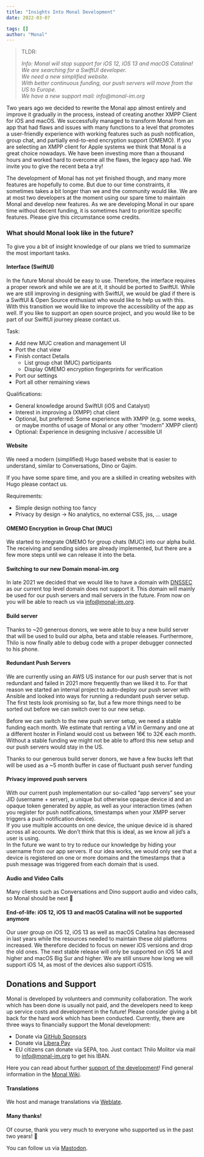 ```yaml
---
title: "Insights Into Monal Development"
date: 2022-03-07

tags: []
author: "Monal"
---
```

> TLDR:
>
> _Info: Monal will stop support for iOS 12, iOS 13 and macOS Catalina!  
> We are searching for a SwiftUI developer.  
> We need a new simplified website.  
> With better continuous funding, our push servers will move from the US to Europe.  
> We have a new support mail: info@monal-im.org_

Two years ago we decided to rewrite the Monal app almost entirely and improve it gradually in the process, instead of creating another XMPP Client for iOS and macOS. We successfully managed to transform Monal from an app that had flaws and issues with many functions to a level that promotes a user-friendly experience with working features such as push notification, group chat, and partially end-to-end encryption support (OMEMO). If you are selecting an XMPP client for Apple systems we think that Monal is a great choice nowadays. We have been investing more than a thousand hours and worked hard to overcome all the flaws, the legacy app had. We invite you to give the recent beta a try!

The development of Monal has not yet finished though, and many more features are hopefully to come. But due to our time constraints, it sometimes takes a bit longer than we and the community would like. We are at most two developers at the moment using our spare time to maintain Monal and develop new features. As we are developing Monal in our spare time without decent funding, it is sometimes hard to prioritize specific features. Please give this circumstance some credits.

### What should Monal look like in the future?

To give you a bit of insight knowledge of our plans we tried to summarize the most important tasks.

#### Interface (SwiftUI)

In the future Monal should be easy to use. Therefore, the interface requires a proper rework and while we are at it, it should be ported to SwiftUI. While we are still improving in designing with SwiftUI, we would be glad if there is a SwiftUI & Open Source enthusiast who would like to help us with this.  
With this transition we would like to improve the accessibility of the app as well. If you like to support an open source project, and you would like to be part of our SwiftUI journey please contact us.

Task:

*   Add new MUC creation and management UI
*   Port the chat view
*   Finish contact Details
    *   List group chat (MUC) participants
    *   Display OMEMO encryption fingerprints for verification
*   Port our settings
*   Port all other remaining views

Qualifications:

*   General knowledge around SwiftUI (iOS and Catalyst)
*   Interest in improving a (XMPP) chat client
*   Optional, but preferred: Some experience with XMPP (e.g. some weeks, or maybe months of usage of Monal or any other “modern” XMPP client)
*   Optional: Experience in designing inclusive / accessible UI

#### Website

We need a modern (simplified) Hugo based website that is easier to understand, similar to Conversations, Dino or Gajim.

If you have some spare time, and you are a skilled in creating websites with Hugo please contact us.

Requirements:

*   Simple design nothing too fancy
*   Privacy by design → No analytics, no external CSS, jss, … usage

#### OMEMO Encryption in Group Chat (MUC)

We started to integrate OMEMO for group chats (MUC) into our alpha build. The receiving and sending sides are already implemented, but there are a few more steps until we can release it into the beta.

#### Switching to our new Domain monal-im.org

In late 2021 we decided that we would like to have a domain with [DNSSEC](https://en.wikipedia.org/wiki/Domain_Name_System_Security_Extensions) as our current top level domain does not support it. This domain will mainly be used for our push servers and mail servers in the future. From now on you will be able to reach us via info@monal-im.org.

#### Build server

Thanks to ~20 generous donors, we were able to buy a new build server that will be used to build our alpha, beta and stable releases. Furthermore, Thilo is now finally able to debug code with a proper debugger connected to his phone.

#### Redundant Push Servers

We are currently using an AWS US instance for our push server that is not redundant and failed in 2021 more frequently than we liked it to. For that reason we started an internal project to auto-deploy our push server with Ansible and looked into ways for running a redundant push server setup. The first tests look promising so far, but a few more things need to be sorted out before we can switch over to our new setup.

Before we can switch to the new push server setup, we need a stable funding each month. We estimate that renting a VM in Germany and one at a different hoster in Finland would cost us between 16€ to 32€ each month. Without a stable funding we might not be able to afford this new setup and our push servers would stay in the US.

Thanks to our generous build server donors, we have a few bucks left that will be used as a ~5 month buffer in case of fluctuant push server funding

#### Privacy improved push servers

With our current push implementation our so-called “app servers” see your JID (username + server), a unique but otherwise opaque device id and an opaque token generated by apple, as well as your interaction times (when you register for push notifications, timestamps when your XMPP server triggers a push notification device).  
If you use multiple accounts on one device, the unique device id is shared across all accounts. We don’t think that this is ideal, as we know all jid’s a user is using.  
In the future we want to try to reduce our knowledge by hiding your username from our app servers. If our idea works, we would only see that a device is registered on one or more domains and the timestamps that a push message was triggered from each domain that is used.

#### Audio and Video Calls

Many clients such as Conversations and Dino support audio and video calls, so Monal should be next 🙂

#### End-of-life: iOS 12, iOS 13 and macOS Catalina will not be supported anymore

Our user group on iOS 12, iOS 13 as well as macOS Catalina has decreased in last years while the resources needed to maintain these old platforms increased. We therefore decided to focus on newer iOS versions and drop the old ones. The next stable release will only be supported on iOS 14 and higher and macOS Big Sur and higher. We are still unsure how long we will support iOS 14, as most of the devices also support iOS15.

Donations and Support
---------------------

Monal is developed by volunteers and community collaboration. The work which has been done is usually not paid, and the developers need to keep up service costs and development in the future! Please consider giving a bit back for the hard work which has been conducted. Currently, there are three ways to financially support the Monal development:

*   Donate via [GitHub Sponsors](https://github.com/sponsors/tmolitor-stud-tu)
*   Donate via [Libera Pay](https://liberapay.com/tmolitor)
*   EU citizens can donate via SEPA, too. Just contact Thilo Molitor via mail to [info@monal-im.org](mailto:info@monal-im.org) to get his IBAN.

Here you can read about further [support of the development](https://github.com/monal-im/Monal/issues/363)! Find general information in the [Monal Wiki](https://github.com/monal-im/Monal/wiki).

#### Translations

We host and manage translations via [Weblate](https://hosted.weblate.org/engage/monal/).

#### Many thanks!

Of course, thank you very much to everyone who supported us in the past two years! 🙂

You can follow us via [Mastodon](https://fosstodon.org/@Monal).
